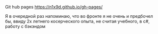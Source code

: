 Git hub pages https://n1x9d.github.io/gh-pages/



Я в очередной раз напоминаю, что во фронте я не очень и предбочел бы, ввиду 2х летнего косерческого опыта, не считая учебного, в c#, работу с бэкэндом 
